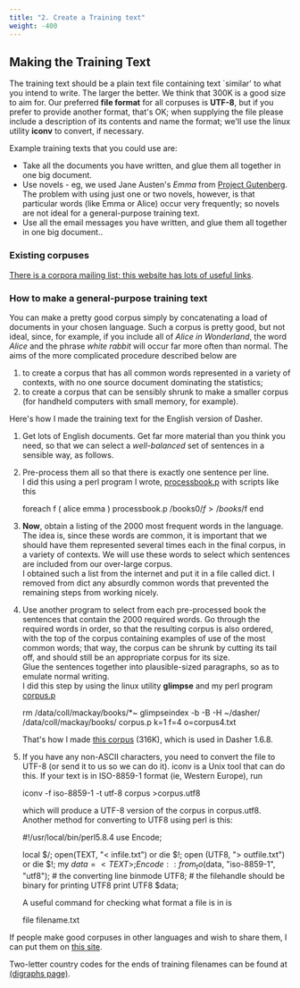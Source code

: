 ```yaml
---
title: "2. Create a Training text"
weight: -400
---
```


Making the Training Text
------------------------

The training text should be a plain text file containing text `similar' to what you intend to write. The larger the better. We think that 300K is a good size to aim for. Our preferred **file format** for all corpuses is **UTF-8**, but if you prefer to provide another format, that's OK; when supplying the file please include a description of its contents and name the format; we'll use the linux utility **iconv** to convert, if necessary.

Example training texts that you could use are:

*   Take all the documents you have written, and glue them all together in one big document.
*   Use novels - eg, we used Jane Austen's _Emma_ from [Project Gutenberg](http://promo.net/pg/). The problem with using just one or two novels, however, is that particular words (like Emma or Alice) occur very frequently; so novels are not ideal for a general-purpose training text.
*   Use all the email messages you have written, and glue them all together in one big document..

### Existing corpuses

[There is a corpora mailing list; this website has lots of useful links](http://www.hit.uib.no/corpora/).

### How to make a general-purpose training text

You can make a pretty good corpus simply by concatenating a load of documents in your chosen language. Such a corpus is pretty good, but not ideal, since, for example, if you include all of _Alice in Wonderland_, the word _Alice_ and the phrase _white rabbit_ will occur far more often than normal. The aims of the more complicated procedure described below are

1.  to create a corpus that has all common words represented in a variety of contexts, with no one source document dominating the statistics;
2.  to create a corpus that can be sensibly shrunk to make a smaller corpus (for handheld computers with small memory, for example).

Here's how I made the training text for the English version of Dasher.

1.  Get lots of English documents. Get far more material than you think you need, so that we can select a _well-balanced_ set of sentences in a sensible way, as follows.
2.  Pre-process them all so that there is exactly one sentence per line.  
    I did this using a perl program I wrote, [processbook.p](/mackay/perl/processbook.p) with scripts like this
    
    foreach f ( alice emma )
      processbook.p  /books0/$f > /books/$f
    end
    
3.  **Now**, obtain a listing of the 2000 most frequent words in the language. The idea is, since these words are common, it is important that we should have them represented several times each in the final corpus, in a variety of contexts. We will use these words to select which sentences are included from our over-large corpus.  
    I obtained such a list from the internet and put it in a file called dict. I removed from dict any absurdly common words that prevented the remaining steps from working nicely.
4.  Use another program to select from each pre-processed book the sentences that contain the 2000 required words. Go through the required words in order, so that the resulting corpus is also ordered, with the top of the corpus containing examples of use of the most common words; that way, the corpus can be shrunk by cutting its tail off, and should still be an appropriate corpus for its size.  
    Glue the sentences together into plausible-sized paragraphs, so as to emulate normal writing.  
    I did this step by using the linux utility **glimpse** and my perl program [corpus.p](/mackay/perl/corpus.p)
    
    rm  /data/coll/mackay/books/*~
    glimpseindex -b  -B   -H ~/dasher/  /data/coll/mackay/books/
    corpus.p k=1 f=4 o=corpus4.txt
           
    
    That's how I made [this corpus](/dasher/download/english/corpus4.txt1) (316K), which is used in Dasher 1.6.8.
5.  If you have any non-ASCII characters, you need to convert the file to UTF-8 (or send it to us so we can do it). iconv is a Unix tool that can do this. If your text is in ISO-8859-1 format (ie, Western Europe), run
    
    iconv -f iso-8859-1 -t utf-8 corpus >corpus.utf8
    
    which will produce a UTF-8 version of the corpus in corpus.utf8. Another method for converting to UTF8 using perl is this:
    
    #!/usr/local/bin/perl5.8.4
    use Encode;
    
    local $/;
    open(TEXT, "< infile.txt") or die $!;
    open (UTF8, "> outfile.txt") or die $!;
    my $data = <TEXT>;
    Encode::from_to($data, "iso-8859-1", "utf8"); # the converting line
    binmode UTF8; # the filehandle should be binary for printing UTF8
    print UTF8 $data;
    	    
    
    A useful command for checking what format a file is in is
    
    file filename.txt
    	    
    

If people make good corpuses in other languages and wish to share them, I can put them on [this site](/dasher/download/training).

Two-letter country codes for the ends of training filenames can be found at [(digraphs page)](http://www.theodora.com/country_digraphs.html).